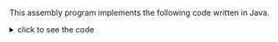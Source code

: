 This assembly program implements the following code written in Java.
<details><summary>click to see the code</summary>
<!-- HTML generated using hilite.me --><div style="background: #ffffff; overflow:auto;width:auto;border:solid gray;border-width:.1em .1em .1em .8em;padding:.2em .6em;"><pre style="margin: 0; line-height: 125%"><span style="color: #333399; font-weight: bold">int</span><span style="color: #333333">[]</span> arr <span style="color: #333333">=</span> <span style="color: #008800; font-weight: bold">new</span> <span style="color: #333399; font-weight: bold">int</span><span style="color: #333333">[</span><span style="color: #0000DD; font-weight: bold">6</span><span style="color: #333333">];</span>
arr<span style="color: #333333">[</span><span style="color: #0000DD; font-weight: bold">0</span><span style="color: #333333">]</span> <span style="color: #333333">=</span><span style="color: #0000DD; font-weight: bold">5</span><span style="color: #333333">;</span>
arr<span style="color: #333333">[</span><span style="color: #0000DD; font-weight: bold">1</span><span style="color: #333333">]=</span><span style="color: #0000DD; font-weight: bold">4</span><span style="color: #333333">;</span>
arr<span style="color: #333333">[</span><span style="color: #0000DD; font-weight: bold">2</span><span style="color: #333333">]=</span><span style="color: #0000DD; font-weight: bold">3</span><span style="color: #333333">;</span>
arr<span style="color: #333333">[</span><span style="color: #0000DD; font-weight: bold">3</span><span style="color: #333333">]=</span><span style="color: #0000DD; font-weight: bold">2</span><span style="color: #333333">;</span>
arr<span style="color: #333333">[</span><span style="color: #0000DD; font-weight: bold">4</span><span style="color: #333333">]=</span><span style="color: #0000DD; font-weight: bold">1</span><span style="color: #333333">;</span>
arr<span style="color: #333333">[</span><span style="color: #0000DD; font-weight: bold">5</span><span style="color: #333333">]=</span><span style="color: #0000DD; font-weight: bold">0</span><span style="color: #333333">;</span>

<span style="color: #333399; font-weight: bold">int</span> i<span style="color: #333333">;</span>
<span style="color: #008800; font-weight: bold">for</span> <span style="color: #333333">(</span>i<span style="color: #333333">=</span><span style="color: #0000DD; font-weight: bold">0</span><span style="color: #333333">;</span> i<span style="color: #333333">&lt;=</span><span style="color: #0000DD; font-weight: bold">5</span><span style="color: #333333">;</span> i<span style="color: #333333">++)</span> <span style="color: #333333">{</span>
<span style="color: #008800; font-weight: bold">if</span> <span style="color: #333333">(</span>arr<span style="color: #333333">[</span>i<span style="color: #333333">]</span> <span style="color: #333333">==</span> <span style="color: #0000DD; font-weight: bold">0</span><span style="color: #333333">)</span>
    arr<span style="color: #333333">[</span>i<span style="color: #333333">]</span> <span style="color: #333333">=</span> <span style="color: #0000DD; font-weight: bold">5</span><span style="color: #333333">;</span>
<span style="color: #333333">}</span>
</pre></div>

</details>
